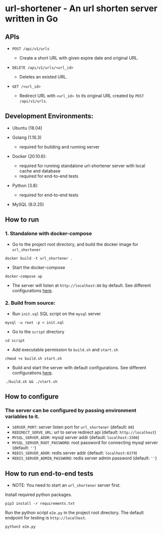# url-shortener - An url shorten server written in Go

## APIs

- `POST /api/v1/urls`
    - Create a short URL with given expire date and original URL.

- `DELETE /api/v1/urls/<url_id>`
    - Deletes an existed URL.

- `GET /<url_id>`
    - Redirect URL with `<url_id> `to its original URL created by `POST /api/v1/urls`.

## Development Environments:

- Ubuntu (18.04)

- Golang (1.16.3)
    - required for building and running server

- Docker (20.10.6):
    - required for running standalone url-shortener server with local cache and database
    - required for end-to-end tests

- Python (3.8):
    - required for end-to-end tests
  
- MySQL (8.0.25)

## How to run

### 1. Standalone with docker-compose

- Go to the project root directory, and build the docker image for `url_shortener`

```shell
docker build -t url_shortener .
```

- Start the docker-compose
```shell
docker-compose up 
```

- The server will listen at `http://localhost:80` by default. See different configurations [here](#How-to-configure).

### 2. Build from source: 

- Run `init.sql` SQL script on the `mysql` server
```shell
mysql -u root -p < init.sql
```

- Go to the `script` directory

```shell
cd script
```

- Add executable permission to `build.sh` and `start.sh`

```shell
chmod +x build.sh start.sh
```

- Build and start the server with default configurations. 
  See different configurations [here](#How-to-configure).

```shell
./build.sh && ./start.sh
```

## How to configure

### The server can be configured by passing environment variables to it.
  - `SERVER_PORT`: server listen port for `url_shortener` (default: `80`)
  - `REDIRECT_SERVE_URL`: url to serve redirect api (default: `http://localhost`)
  - `MYSQL_SERVER_ADDR`: mysql server addr (default: `localhost:3306`)
  - `MYSQL_SERVER_ROOT_PASSWORD`: root password for connecting mysql server (default: `''`)
  - `REDIS_SERVER_ADDR`: redis server addr (default: `localhost:6379`)
  - `REDIS_SERVER_ADMIN_PASSWORD`: redis server admin password (default: `''`)

## How to run end-to-end tests

* NOTE: You need to start an `url_shortener` server first.

Install required python packages.
```shell
pip3 install -r requirements.txt
```

Run the python script `e2e.py` in the project root directory. The default endpoint for testing is `http://localhost`.
```shell
python3 e2e.py
```
